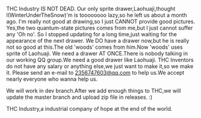 THC Industry IS NOT DEAD.
Our only sprite drawer,Laohuaji,thought I(WinterUnderTheSnow)'m is toooooooo lazy,so he left us about a month ago.
I'm really not good at drawing,so I just CANNOT provide good pictures.
Yes,the two quantum-state pictures comes from me,but I just cannot suffer any 'Oh no'.
So I stopped updating for a long time,just waiting for the appearance of the next drawer.
We DO have a drawer now,but he is really not so good at this.The old 'woods' comes from him.Now 'woods' uses sprite of Laohuaji.
We need a drawer AT ONCE.There is nobody talking in our working QQ group.We need a good drawer like Laohuaji.
THC Inventors do not have any salary or anything else,we just want to make it,so we make it.
Please send an e-mail to 2356747603@qq.com to help us.We accept nearly everyone who wanna help us.

We will work in dev branch.After we add enough things to THC,we will update the master branch and upload zip file in releases. :)

THC Industry,a industrial company of hope at the end of the world.
